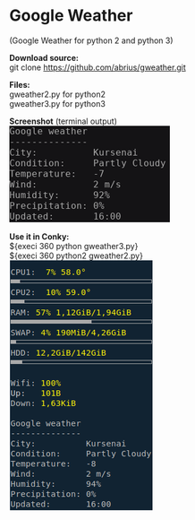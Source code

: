 # Google Weather
(Google Weather for python 2 and python 3)

<b>Download source:</b><br />
git clone  https://github.com/abrius/gweather.git

<b>Files:</b> <br />
gweather2.py for python2<br>
gweather3.py for python3<br>


<b>Screenshot</b> (terminal output)<br /> 
<img src=https://github.com/abrius/gweather/blob/master/terminal.png>

<b>Use it in Conky:</b><br />
${execi 360 python gweather3.py}<br>
${execi 360 python2 gweather2.py} <br />
<img src=https://github.com/abrius/gweather/blob/master/conky.png>
